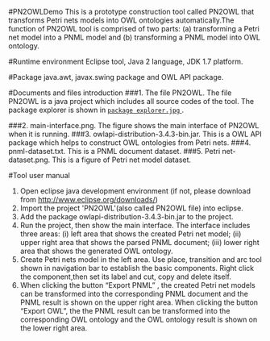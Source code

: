 #PN2OWLDemo
This is a prototype construction tool called PN2OWL that transforms Petri nets models into OWL ontologies automatically.The function of PN2OWL tool is comprised of two parts: (a) transforming a Petri net model into a PNML model and (b) transforming a PNML model into OWL ontology.

#Runtime environment
Eclipse tool, Java 2 language, JDK 1.7 platform.

#Package
java.awt, javax.swing package and OWL API package.

#Documents and files introduction
###1. The file PN2OWL. 
The file PN2OWL is a java project which includes all source codes of the tool. The package explorer is shown in [`package explorer.jpg` ](https://github.com/haitaoneu/PN2OWLDemo/blob/master/package%20explorer.jpg).

###2. main-interface.png.
The figure shows the main interface of PN2OWL when it is running.
###3. owlapi-distribution-3.4.3-bin.jar.
This is a OWL API package which helps to construct OWL ontologies from Petri nets.
###4. pnml-dataset.txt.
This is a PNML document dataset.
###5. Petri net-dataset.png.
This is a figure of Petri net model dataset.

#Tool user manual
1. Open eclipse java development environment (if not, please download from http://www.eclipse.org/downloads/)
2. Import the project 'PN2OWL'(also called PN2OWL file) into eclipse.
3. Add the package owlapi-distribution-3.4.3-bin.jar to the project.
4. Run the project, then show the main interface. The interface includes three areas: (i) left area that shows the created Petri net model; (ii) upper right area that shows the parsed PNML document; (iii) lower right area that shows the generated OWL ontology.
5. Create Petri nets model in the left area. Use place, transition and arc tool shown in navigation bar to establish the basic components. Right click the component,then set its label and cut, copy and delete itself.
6. When clicking the button “Export PNML” , the created Petri net models can be transformed into the corresponding PNML document and the PNML result is shown on the upper right area. 
  When clicking the button “Export OWL”, the the PNML result can be transformed into the corresponding OWL ontology and the OWL ontology result is shown on the lower right area.



